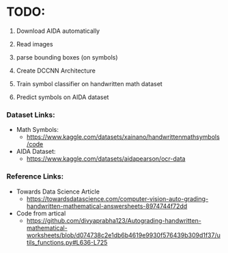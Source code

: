 # TODO:

1. Download AIDA automatically

1. Read images

1. parse bounding boxes (on symbols)

1. Create DCCNN Architecture

1. Train symbol classifier on handwritten math dataset 

1. Predict symbols on AIDA dataset

### Dataset Links:
- Math Symbols:
    - https://www.kaggle.com/datasets/xainano/handwrittenmathsymbols/code
- AIDA Dataset:
    - https://www.kaggle.com/datasets/aidapearson/ocr-data


### Reference Links:
- Towards Data Science Article
    - https://towardsdatascience.com/computer-vision-auto-grading-handwritten-mathematical-answersheets-8974744f72dd
- Code from artical
    - https://github.com/divyaprabha123/Autograding-handwritten-mathematical-worksheets/blob/d074738c2e1db6b4619e9930f576439b309d1f37/utils_functions.py#L636-L725